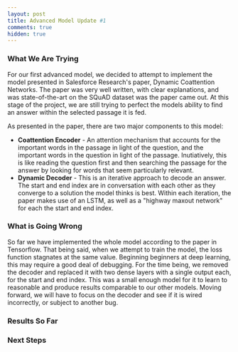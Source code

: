 ```yaml
---
layout: post
title: Advanced Model Update #1
comments: true
hidden: true
---
```


### [](#header-3)What We Are Trying
For our first advanced model, we decided to attempt to implement the model presented in Salesforce Research's paper, Dynamic Coattention Networks. The paper was very well written, with clear explanations, and was state-of-the-art on the SQuAD dataset was the paper came out. At this stage of the project, we are still trying to perfect the models ability to find an answer within the selected passage it is fed. 

As presented in the paper, there are two major components to this model:

- **Coattention Encoder** - An attention mechanism that accounts for the important words in the passage in light of the question, and the important words in the question in light of the passage. Inutiatively, this is like reading the question first and then searching the passage for the answer by looking for words that seem particularly relevant. 
- **Dynamic Decoder** - This is an iterative approach to decode an answer. The start and end index are in conversation with each other as they converge to a solution the model thinks is best. Within each iteration, the paper makes use of an LSTM, as well as a "highway maxout network" for each the start and end index.
 
### [](#header-3)What is Going Wrong
So far we have implemented the whole model according to the paper in Tensorflow. That being said, when we attempt to train the model, the loss function stagnates at the same value. Beginning beginners at deep learning, this may require a good deal of debugging. For the time being, we removed the decoder and replaced it with two dense layers with a single output each, for the start and end index. This was a small enough model for it to learn to reasonable and produce results comparable to our other models. Moving forward, we will have to focus on the decoder and see if it is wired incorrectly, or subject to another bug.

### [](#header-3)Results So Far

### [](#header-3)Next Steps
